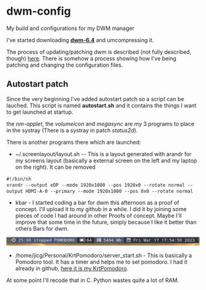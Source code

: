 # dwm-config
My build and configurations for my DWM manager

I've started downloading [**dwm-6.4**](https://dl.suckless.org/dwm/dwm-6.4.tar.gz) and umcompressing it.

The process of updating/patching dwm is described (not fully described, though) [here](dwm/patches.md). There is somehow a process showing how I've being patching and changing the configuration files.

## Autostart patch
Since the very beginning I've added autostart patch so a script can be lauched. This script is named **autostart.sh** and it contains the things I want to get launched at startup.

the *nm-applet*, the *volumeicon* and *megasync* are my 3 programs to place in the systray (There is a systray in patch *status2d*).

There is another programs there which are launched:

* ~/.screenlayout/layout.sh -- This is a layout generated with arandr for my screens layout (basically a external screen on the left and my laptop on the right). It can be removed
```
#!/bin/sh
xrandr --output eDP --mode 1920x1080 --pos 1920x0 --rotate normal --output HDMI-A-0 --primary --mode 1920x1080 --pos 0x0 --rotate normal
```

* kbar - I started coding a bar for dwm this afternoon as a proof of concept. I'll upload it to my github in a while. I did it by joining some pieces of code I had around in other Proofs of concept. Maybe I'll improve that some time in the future, simply because I like it better than others Bars for dwm.

![My kbar PoC](./pictures/KBar.png "a title")

* /home/jicg/Personal/KrtPomodoro/server_start.sh - This is basically a Pomodoro tool. It has a timer and helps me to set pomodoro. I had it already in github, [here it is  my KrtPomodoro](https://github.com/jicarretero/MyConfigsLinux/tree/main/KrtPomodoro).

At some point I'll recode that in C. Python wastes quite a lot of RAM.